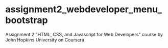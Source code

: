 # assignment2_webdeveloper_menu_bootstrap
Assignment 2 "HTML, CSS, and Javascript for Web Developers" course by John Hopkins University on Coursera
